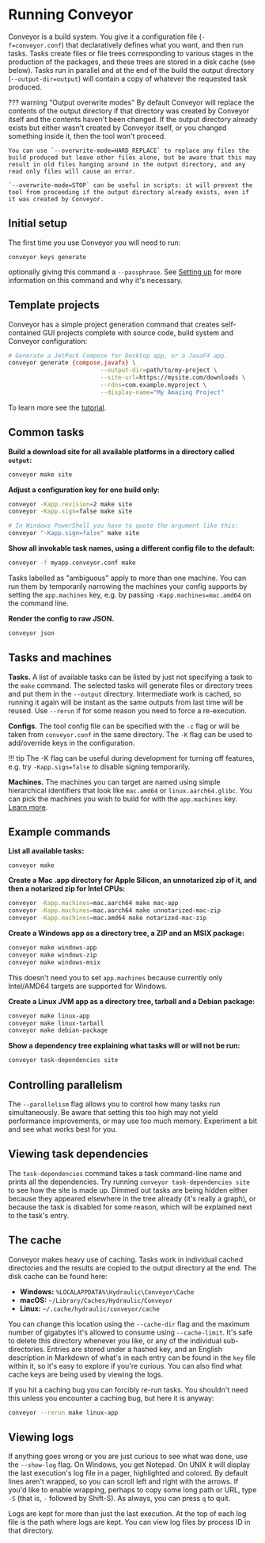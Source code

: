 # Running Conveyor

Conveyor is a build system. You give it a configuration file (`-f=conveyor.conf`) that declaratively defines what you want, and then run tasks. Tasks create files or file trees corresponding to various stages in the production of the packages, and these trees are stored in a disk cache (see below). Tasks run in parallel and at the end of the build the output directory (`--output-dir=output`) will contain a copy of whatever the requested task produced.

??? warning "Output overwrite modes"
    By default Conveyor will replace the contents of the output directory if that directory was created by Conveyor itself and the contents haven't been changed. If the output directory already exists but either wasn't created by Conveyor itself, or you changed something inside it, then the tool won't proceed.
    
    You can use `--overwrite-mode=HARD_REPLACE` to replace any files the build produced but leave other files alone, but be aware that this may result in old files hanging around in the output directory, and any read only files will cause an error.
    
    `--overwrite-mode=STOP` can be useful in scripts: it will prevent the tool from proceeding if the output directory already exists, even if it was created by Conveyor.

## Initial setup

The first time you use Conveyor you will need to run:

```
conveyor keys generate
```

optionally giving this command a `--passphrase`. See [Setting up](setting-up.md) for more information on this command and why it's necessary.

## Template projects

Conveyor has a simple project generation command that creates self-contained GUI projects complete with source code, build system and Conveyor configuration:

````sh
# Generate a JetPack Compose for Desktop app, or a JavaFX app.
conveyor generate {compose,javafx} \
                          --output-dir=path/to/my-project \
                          --site-url=https://mysite.com/downloads \
                          --rdns=com.example.myproject \
                          --display-name="My Amazing Project"
````

To learn more see the [tutorial](tutorial.md).

## Common tasks

**Build a download site for all available platforms in a directory called `output`:**

```bash
conveyor make site
```

**Adjust a configuration key for one build only:**

```bash
conveyor -Kapp.revision=2 make site
conveyor -Kapp.sign=false make site

# In Windows PowerShell you have to quote the argument like this:
conveyor "-Kapp.sign=false" make site
```

**Show all invokable task names, using a different config file to the default:**

```bash
conveyor -f myapp.conveyor.conf make
```

Tasks labelled as "ambiguous" apply to more than one machine. You can run them by temporarily narrowing the machines your config supports by setting the `app.machines` key, e.g. by passing `-Kapp.machines=mac.amd64` on the command line.

**Render the config to raw JSON.**

```bash
conveyor json
```

## Tasks and machines

**Tasks.** A list of available tasks can be listed by just not specifying a task to the `make` command. The selected tasks will generate files or directory trees and put them in the `--output` directory. Intermediate work is cached, so running it again will be instant as the same outputs from last time will be reused. Use `--rerun` if for some reason you need to force a re-execution.

**Configs.** The tool config file can be specified with the `-c` flag or will be taken from `conveyor.conf` in the same directory. The `-K` flag can be used to add/override keys in the configuration.

!!! tip
    The -K flag can be useful during development for turning off features, e.g. try `-Kapp.sign=false` to disable signing temporarily.

**Machines.** The machines you can target are named using simple hierarchical identifiers that look like `mac.amd64` or `linux.aarch64.glibc`. You can pick the machines you wish to build for with the `app.machines` key. [Learn more](configs/index.md#machines).

## Example commands

**List all available tasks:**

```
conveyor make
```

**Create a Mac .app directory for Apple Silicon, an unnotarized zip of it, and then a notarized zip for Intel CPUs:**

```bash
conveyor -Kapp.machines=mac.aarch64 make mac-app
conveyor -Kapp.machines=mac.aarch64 make unnotarized-mac-zip
conveyor -Kapp.machines=mac.amd64 make notarized-mac-zip
```

**Create a Windows app as a directory tree, a ZIP and an MSIX package:** 

```bash
conveyor make windows-app
conveyor make windows-zip
conveyor make windows-msix
```

This doesn't need you to set `app.machines` because currently only Intel/AMD64 targets are supported for Windows.

**Create a Linux JVM app as a directory tree, tarball and a Debian package:**

```bash
conveyor make linux-app
conveyor make linux-tarball
conveyor make debian-package
```

**Show a dependency tree explaining what tasks will or will not be run:**

```bash
conveyor task-dependencies site
```

## Controlling parallelism

The `--parallelism` flag allows you to control how many tasks run simultaneously. Be aware that setting this too high may not yield performance improvements, or may use too much memory. Experiment a bit and see what works best for you. 

## Viewing task dependencies

The `task-dependencies` command takes a task command-line name and prints all the dependencies. Try running `conveyor task-dependencies site` to see how the site is made up. Dimmed out tasks are being hidden either because they appeared elsewhere in the tree already (it's really a graph), or because the task is disabled for some reason, which will be explained next to the task's entry.

## The cache

Conveyor makes heavy use of caching. Tasks work in individual cached directories and the results are copied to the output directory at the end. The disk cache can be found here:

* **Windows:**  `%LOCALAPPDATA%\Hydraulic\Conveyor\Cache`
* **macOS:** `~/Library/Caches/Hydraulic/Conveyor`
* **Linux:** `~/.cache/hydraulic/conveyor/cache`

You can change this location using the `--cache-dir` flag and the maximum number of gigabytes it's allowed to consume using `--cache-limit`. It's safe to delete this directory whenever you like, or any of the individual sub-directories. Entries are stored under a hashed key, and an English description in Markdown of what's in each entry can be found in the `key` file within it, so it's easy to explore if you're curious. You can also find what cache keys are being used by viewing the logs.

If you hit a caching bug you can forcibly re-run tasks. You shouldn't need this unless you encounter a caching bug, but here it is anyway:

```bash
conveyor --rerun make linux-app
```

## Viewing logs

If anything goes wrong or you are just curious to see what was done, use the `--show-log` flag. On Windows, you get Notepad. On UNIX it will display the last execution's log file in a pager, highlighted and colored. By default lines aren't wrapped, so you can scroll left and right with the arrows. If you'd like to enable wrapping, perhaps to copy some long path or URL, type `-S` (that is, `-` followed by Shift-S). As always, you can press `q` to quit.

Logs are kept for more than just the last execution. At the top of each log file is the path where logs are kept. You can view log files by process ID in that directory.

